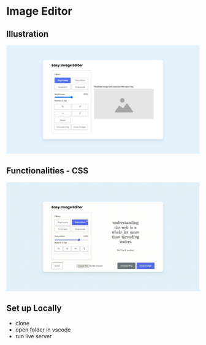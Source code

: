 # Image Editor

## Illustration
![Illustration 1](https://github.com/devpishaili/html-css-js-projects/blob/main/image-editor/images/illustration-1.png)


## Functionalities - CSS
![Illustration 1](https://github.com/devpishaili/html-css-js-projects/blob/main/image-editor/images/illustration-2.gif)

## Set up Locally

- clone
- open folder in vscode
- run live server
